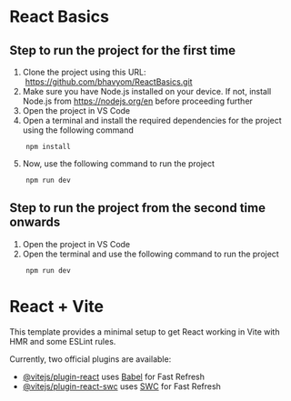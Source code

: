 # React Basics

## Step to run the project for the first time

1. Clone the project using this URL:  https://github.com/bhavyom/ReactBasics.git
2. Make sure you have Node.js installed on your device. If not, install Node.js from https://nodejs.org/en before proceeding further
3. Open the project in VS Code
4. Open a terminal and install the required dependencies for the project using the following command
```
    npm install
```
5. Now, use the following command to run the project
```
    npm run dev
```

## Step to run the project from the second time onwards
1. Open the project in VS Code
2. Open the terminal and use the following command to run the project
```
    npm run dev
```

# React + Vite

This template provides a minimal setup to get React working in Vite with HMR and some ESLint rules.

Currently, two official plugins are available:

- [@vitejs/plugin-react](https://github.com/vitejs/vite-plugin-react/blob/main/packages/plugin-react/README.md) uses [Babel](https://babeljs.io/) for Fast Refresh
- [@vitejs/plugin-react-swc](https://github.com/vitejs/vite-plugin-react-swc) uses [SWC](https://swc.rs/) for Fast Refresh
